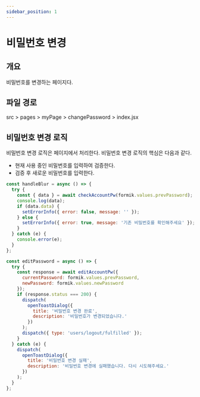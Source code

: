 ```yaml
---
sidebar_position: 1
---
```


# 비밀번호 변경

## 개요

비밀번호를 변경하는 페이지다.

## 파일 경로

src > pages > myPage > changePassword > index.jsx

## 비밀번호 변경 로직

비밀번호 변경 로직은 페이지에서 처리한다.
비밀번호 변경 로직의 핵심은 다음과 같다.

- 현재 사용 중인 비밀번호를 입력하여 검증한다.
- 검증 후 새로운 비밀번호를 입력한다.

```js
const handleBlur = async () => {
  try {
    const { data } = await checkAccountPw(formik.values.prevPassword);
    console.log(data);
    if (data.data) {
      setErrorInfo({ error: false, message: '' });
    } else {
      setErrorInfo({ error: true, message: '기존 비밀번호를 확인해주세요' });
    }
  } catch (e) {
    console.error(e);
  }
};

const editPassword = async () => {
  try {
    const response = await editAccountPw({
      currentPassword: formik.values.prevPassword,
      newPassword: formik.values.newPassword
    });
    if (response.status === 200) {
      dispatch(
        openToastDialog({
          title: '비밀번호 변경 완료',
          description: '비밀번호가 변경되었습니다.'
        })
      );
      dispatch({ type: 'users/logout/fulfilled' });
    }
  } catch (e) {
    dispatch(
      openToastDialog({
        title: '비밀번호 변경 실패',
        description: '비밀번호 변경에 실패했습니다. 다시 시도해주세요.'
      })
    );
  }
};
```
